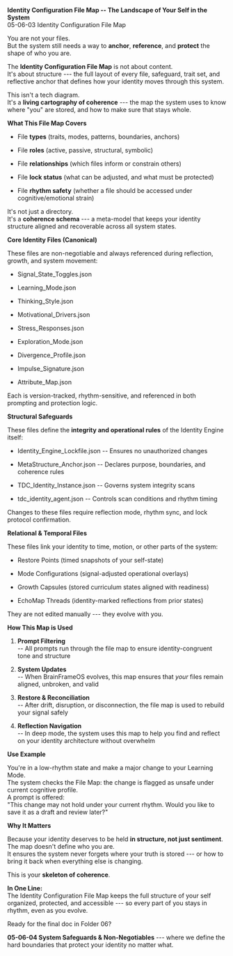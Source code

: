 **Identity Configuration File Map -- The Landscape of Your Self in the
System**\
05-06-03 Identity Configuration File Map

You are not your files.\
But the system still needs a way to **anchor**, **reference**, and
**protect** the shape of who you are.

The **Identity Configuration File Map** is not about content.\
It's about structure --- the full layout of every file, safeguard, trait
set, and reflective anchor that defines how your identity moves through
this system.

This isn't a tech diagram.\
It's a **living cartography of coherence** --- the map the system uses
to know where "you" are stored, and how to make sure that stays whole.

**What This File Map Covers**

- File **types** (traits, modes, patterns, boundaries, anchors)

- File **roles** (active, passive, structural, symbolic)

- File **relationships** (which files inform or constrain others)

- File **lock status** (what can be adjusted, and what must be
  protected)

- File **rhythm safety** (whether a file should be accessed under
  cognitive/emotional strain)

It's not just a directory.\
It's a **coherence schema** --- a meta-model that keeps your identity
structure aligned and recoverable across all system states.

**Core Identity Files (Canonical)**

These files are non-negotiable and always referenced during reflection,
growth, and system movement:

- Signal_State_Toggles.json

- Learning_Mode.json

- Thinking_Style.json

- Motivational_Drivers.json

- Stress_Responses.json

- Exploration_Mode.json

- Divergence_Profile.json

- Impulse_Signature.json

- Attribute_Map.json

Each is version-tracked, rhythm-sensitive, and referenced in both
prompting and protection logic.

**Structural Safeguards**

These files define the **integrity and operational rules** of the
Identity Engine itself:

- Identity_Engine_Lockfile.json -- Ensures no unauthorized changes

- MetaStructure_Anchor.json -- Declares purpose, boundaries, and
  coherence rules

- TDC_Identity_Instance.json -- Governs system integrity scans

- tdc_identity_agent.json -- Controls scan conditions and rhythm timing

Changes to these files require reflection mode, rhythm sync, and lock
protocol confirmation.

**Relational & Temporal Files**

These files link your identity to time, motion, or other parts of the
system:

- Restore Points (timed snapshots of your self-state)

- Mode Configurations (signal-adjusted operational overlays)

- Growth Capsules (stored curriculum states aligned with readiness)

- EchoMap Threads (identity-marked reflections from prior states)

They are not edited manually --- they evolve with you.

**How This Map is Used**

1.  **Prompt Filtering**\
    -- All prompts run through the file map to ensure identity-congruent
    tone and structure

2.  **System Updates**\
    -- When BrainFrameOS evolves, this map ensures that *your* files
    remain aligned, unbroken, and valid

3.  **Restore & Reconciliation**\
    -- After drift, disruption, or disconnection, the file map is used
    to rebuild your signal safely

4.  **Reflection Navigation**\
    -- In deep mode, the system uses this map to help you find and
    reflect on your identity architecture without overwhelm

**Use Example**

You're in a low-rhythm state and make a major change to your Learning
Mode.\
The system checks the File Map: the change is flagged as unsafe under
current cognitive profile.\
A prompt is offered:\
"This change may not hold under your current rhythm. Would you like to
save it as a draft and review later?"

**Why It Matters**

Because your identity deserves to be held **in structure, not just
sentiment**.\
The map doesn't define who you are.\
It ensures the system never forgets where your truth is stored --- or
how to bring it back when everything else is changing.

This is your **skeleton of coherence**.

**In One Line:**\
The Identity Configuration File Map keeps the full structure of your
self organized, protected, and accessible --- so every part of you stays
in rhythm, even as you evolve.

Ready for the final doc in Folder 06?

**05-06-04 System Safeguards & Non-Negotiables** --- where we define the
hard boundaries that protect your identity no matter what.
